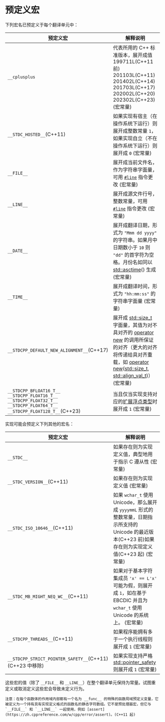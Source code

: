# 预定义宏

下列宏名已预定义于每个翻译单元中：

| 预定义宏                        | 解释说明     |
| ------------------------------- | ------------------------------------------------------------ |
| `__cplusplus`                                                  | 代表所用的 C++ 标准版本，展开成值<br>199711L(C++11 前)<br>201103L(C++11)<br>201402L(C++14)<br>201703L(C++17)<br>202002L(C++20)<br>202302L(C++23) (宏常量) |
| `__STDC_HOSTED__`(C++11)                                       | 如果实现有宿主（在操作系统下运行）则展开成整数常量 `1`，如果实现自立（不在操作系统下运行）则展开成 `0` (宏常量) |
| `__FILE__`                                                     | 展开成当前文件名，作为字符串字面量，可用 [`#line`](https://zh.cppreference.com/w/cpp/preprocessor/line) 指令更改 (宏常量) |
| `__LINE__`                                                     | 展开成源文件行号，整数常量，可用 [`#line`](https://zh.cppreference.com/w/cpp/preprocessor/line) 指令更改 (宏常量) |
| `__DATE__`                                                     | 展开成翻译日期，形式为 `"Mmm dd yyyy"` 的字符串。如果月中日期数小于 `10` 则 `"dd"` 的首字符为空格。月份名如同以 [std::asctime](http://zh.cppreference.com/w/cpp/chrono/c/asctime)() 生成 (宏常量) |
| `__TIME__`                                                     | 展开成翻译时间，形式为 `"hh:mm:ss"` 的字符串字面量 (宏常量)  |
| `__STDCPP_DEFAULT_NEW_ALIGNMENT__`(C++17)                      | 展开成 [std::size_t](https://zh.cppreference.com/w/cpp/types/size_t) 字面量，其值为对不具对齐的 [operator new](https://zh.cppreference.com/w/cpp/memory/new/operator_new) 的调用所保证的对齐（更大的对齐将传递给具对齐重载，如 [operator new](http://zh.cppreference.com/w/cpp/memory/new/operator_new)([std::size_t](http://zh.cppreference.com/w/cpp/types/size_t), [std::align_val_t](http://zh.cppreference.com/w/cpp/memory/new/align_val_t))） (宏常量) |
| `__STDCPP_­BFLOAT16_­T__`<br> `__STDCPP_­FLOAT16_­T__`<br>`__STDCPP_FLOAT32_T__`<br>`__STDCPP_FLOAT64_T__`<br>`__STDCPP_FLOAT128_T__`(C++23) | 当且仅当实现支持对应的[扩展浮点类型](https://zh.cppreference.com/w/cpp/types/floating-point)时展开成 `1` (宏常量) |

实现可能会预定义下列其他的宏名：

| 预定义宏                        | 解释说明     |
| ------------------------------- | ------------------------------------------------------------ |
| `__STDC__`                        | 如果存在则为实现定义值，典型地用于指示 C 遵从性 (宏常量)     |
| `__STDC_VERSION__`(C++11)         | 如果存在则为实现定义值 (宏常量)                              |
| `__STDC_ISO_10646__`(C++11)       | 如果 `wchar_t` 使用 Unicode，那么展开成 `yyyymmL` 形式的整数常量，日期指示所支持的 Unicode 的最近版本(C++23 前)如果存在则为实现定义值(C++23 起) (宏常量) |
| `__STDC_MB_MIGHT_NEQ_WC__`(C++11) | 如果对于基本字符集成员 `'x' == L'x'` 可能为假，则展开成 `1`，如在基于 EBCDIC 并且为 `wchar_t` 使用 Unicode 的系统上。 (宏常量) |
| `__STDCPP_THREADS__`(C++11)       | 如果程序能拥有多于一个执行线程则展开成 `1` (宏常量)          |
| `__STDCPP_STRICT_POINTER_SAFETY__`(C++11)(C++23 中移除) | 如果实现支持严格 [std::pointer_safety](https://zh.cppreference.com/w/cpp/memory/gc/pointer_safety) 则展开成 `1` (宏常量) |

这些宏的值（除了 `__FILE__` 和 `__LINE__`）在整个翻译单元保持为常量。试图重定义或取消定义这些宏会导致未定义行为。

```{note}
注意：在每个函数体的作用域内部都有一个名为 __func__ 的特殊的函数局域预定义变量，它被定义为一个持有具有实现定义格式的函数名的静态字符数组。它不是预处理器宏，但它与 `__FILE__` 和 `__LINE__` 一起使用，例如 [assert](https://zh.cppreference.com/w/cpp/error/assert)。(C++11 起) 
```
